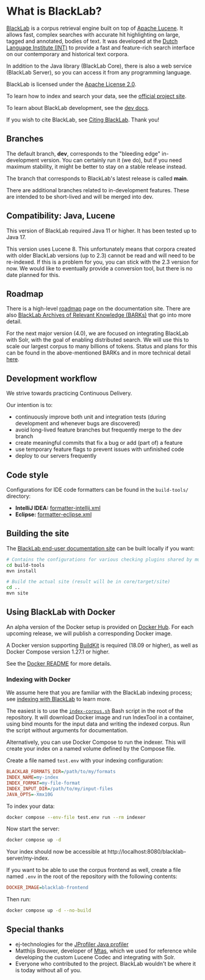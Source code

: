 # What is BlackLab?

[BlackLab](https://blacklab.ivdnt.org/) is a corpus retrieval engine built on top of [Apache Lucene](http://lucene.apache.org/). It allows fast, complex searches with accurate hit highlighting on large, tagged and annotated, bodies of text. It was developed at the [Dutch Language Institute (INT)](https://ivdnt.org/) to provide a fast and feature-rich search interface on our contemporary and historical text corpora.

In addition to the Java library (BlackLab Core), there is also a web service (BlackLab Server), so you can access it from any programming language.

BlackLab is licensed under the [Apache License 2.0](http://www.apache.org/licenses/LICENSE-2.0).

To learn how to index and search your data, see the [official project site](https://blacklab.ivdnt.org/guide/getting-started.html).

To learn about BlackLab development, see the [dev docs](doc/#readme). 

If you wish to cite BlackLab, see [Citing BlackLab](https://blacklab.ivdnt.org/guide/about.html#citing-blacklab). Thank you!

## Branches

The default branch, **dev**, corresponds to the "bleeding edge" in-development version. You can certainly run it (we do), but if you need maximum stability, it might be better to stay on a stable release instead. 

The branch that corresponds to BlackLab's latest release is called **main**.

There are additional branches related to in-development features. These are intended to be short-lived and will be merged into dev.


## Compatibility: Java, Lucene

This version of BlackLab required Java 11 or higher. It has been tested up to Java 17.

This version uses Lucene 8. This unfortunately means that corpora created with older BlackLab versions (up to 2.3) cannot be read and will need to be re-indexed. If this is a problem for you, you can stick with the 2.3 version for now. We would like to eventually provide a conversion tool, but there is no date planned for this.


## Roadmap

There is a high-level [roadmap](https://blacklab.ivdnt.org/roadmap.html) page on the documentation site. There are also [BlackLab Archives of Relevant Knowledge (BARKs)](doc/bark/#readme) that go into more detail.

For the next major version (4.0), we are focused on integrating BlackLab with Solr, with the goal of enabling distributed search. We will use this to scale our largest corpus to many billions of tokens. Status and plans for this can be found in the above-mentioned BARKs and in more technical detail [here](doc/technical/design/plan-distributed.md).


## Development workflow

We strive towards practicing Continuous Delivery.

Our intention is to:
- continuously improve both unit and integration tests (during development and whenever bugs are discovered)
- avoid long-lived feature branches but frequently merge to the dev branch
- create meaningful commits that fix a bug or add (part of) a feature
- use temporary feature flags to prevent issues with unfinished code
- deploy to our servers frequently


## Code style

Configurations for IDE code formatters can be found in the `build-tools/` directory: 
- **IntelliJ IDEA:** [formatter-intellij.xml](build-tools/formatter-intellij.xml)
- **Eclipse:** [formatter-eclipse.xml](build-tools/formatter-eclipse.xml)


## Building the site

The [BlackLab end-user documentation site](https://blacklab.ivdnt.org/) can be built locally if you want:

```bash
# Contains the configurations for various checking plugins shared by multiple modules
cd build-tools
mvn install

# Build the actual site (result will be in core/target/site)
cd ..
mvn site
```

## Using BlackLab with Docker

An alpha version of the Docker setup is provided on [Docker Hub](https://hub.docker.com/r/instituutnederlandsetaal/blacklab). For each upcoming release, we will publish a corresponding Docker image.

A Docker version supporting [BuildKit](https://docs.docker.com/develop/develop-images/build_enhancements/) is required (18.09 or higher), as well as Docker Compose version 1.27.1 or higher. 

See the [Docker README](docker/#readme) for more details.

### Indexing with Docker 

We assume here that you are familiar with the BlackLab indexing process; see [indexing with BlackLab](https://blacklab.ivdnt.org/indexing-with-blacklab.html) to learn more.

The easiest is to use the [`index-corpus.sh`](./index-corpus.sh) Bash script in the root of the repository. It will download Docker image and run IndexTool in a container, using bind mounts for the input data and writing the indexed corpus. Run the script without arguments for documentation.

Alternatively, you can use Docker Compose to run the indexer. This will create your index on a named volume defined by the Compose file.

Create a file named `test.env` with your indexing configuration:

```ini
BLACKLAB_FORMATS_DIR=/path/to/my/formats
INDEX_NAME=my-index
INDEX_FORMAT=my-file-format
INDEX_INPUT_DIR=/path/to/my/input-files
JAVA_OPTS=-Xmx10G
```

To index your data:

```bash
docker compose --env-file test.env run --rm indexer
```

Now start the server:

```bash
docker compose up -d
```

Your index should now be accessible at http://localhost:8080/blacklab-server/my-index.

If you want to be able to use the corpus frontend as well, create a file named `.env` in the root of the repository with the following contents:

```ini
DOCKER_IMAGE=blacklab-frontend
```

Then run:

```bash
docker compose up -d --no-build
```

## Special thanks

* ej-technologies for the [JProfiler Java profiler](https://www.ej-technologies.com/products/jprofiler/overview.html)
* Matthijs Brouwer, developer of [Mtas](https://github.com/meertensinstituut/mtas/), which we used for reference while developing the custom Lucene Codec and integrating with Solr.
* Everyone who contributed to the project. BlackLab wouldn't be where it is today without all of you.
